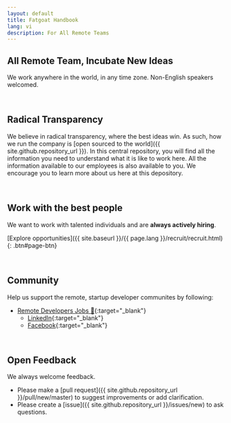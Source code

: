 ```yaml
---
layout: default
title: Fatgoat Handbook
lang: vi
description: For All Remote Teams
---
```


## All Remote Team, Incubate New Ideas

We work anywhere in the world, in any time zone. Non-English speakers welcomed.

<br>

## Radical Transparency

We believe in radical transparency, where the best ideas win. As such, how we run the company is [open sourced to the world]({{ site.github.repository_url }}). In this central repository, you will find all the information you need to understand what it is like to work here. All the information available to our employees is also available to you. We encourage you to learn more about us here at this depository.

<br>

## Work with the best people

We want to work with talented individuals and are **always actively hiring**.

[Explore opportunities]({{ site.baseurl }}/{{ page.lang }}/recruit/recruit.html){: .btn#page-btn}

<br>

## Community

Help us support the remote, startup developer communites by following:

- [Remote Developers Jobs :palm_tree:](https://www.linkedin.com/groups/10525064/){:target="\_blank"}
  - [LinkedIn](https://www.linkedin.com/groups/10525064/){:target="\_blank"}
  - [Facebook](https://www.facebook.com/groups/489046765360247/){:target="\_blank"}

<br>

## Open Feedback

We always welcome feedback.

- Please make a [pull request]({{ site.github.repository_url }}/pull/new/master) to suggest improvements or add clarification.
- Please create a [issue]({{ site.github.repository_url }}/issues/new) to ask questions.

<br>
